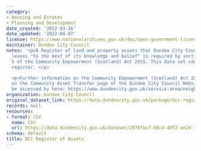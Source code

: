 ```yaml
---
category:
- Housing and Estates
- Planning and Development
date_created: '2022-03-16'
date_updated: '2022-04-07'
license: https://www.nationalarchives.gov.uk/doc/open-government-licence/version/3/
maintainer: Dundee City Council
notes: '<p>A Register of land and property assets that Dundee City Council owns or
  leases "to the best of its knowledge and belief" is required by section 94 of Part
  5 of the Community Empowerment (Scotland) Act 2015. This data set contains this
  register. </p>

  <p>Further information on the Community Empowerment (Scotland) Act 2015 can be found
  on the Community Asset Transfer page of the Dundee City Council Website and can
  be accessed by here: https://www.dundeecity.gov.uk/service-area/neighbourhood-services/housing-and-communities/community-empowerment/community-asset-transfer</p>'
organization: Dundee City Council
original_dataset_link: https://data.dundeecity.gov.uk/package/dcc-register-of-assets
records: null
resources:
- format: CSV
  name: CSV
  url: https://data.dundeecity.gov.uk/dataset/2978fbcf-66c4-40f2-ae24-7f8ef4be4524/resource/4efed5a6-2ead-4c1b-a839-661819852612/download/cat_list_2020-05-27.csv
schema: default
title: DCC Register of Assets
---
```

